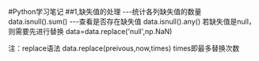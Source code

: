 #Python学习笔记
##1,缺失值的处理
---统计各列缺失值的数量
data.isnull().sum()
---查看是否存在缺失值
data.isnull().any()
若缺失值是null，则需要先进行替换
data=data.replace('null',np.NaN)

注：replace语法
data.replace(preivous,now,times)
times即最多替换次数

